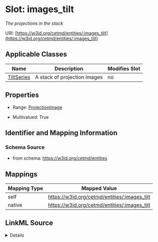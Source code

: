

# Slot: images_tilt


_The projections in the stack_





URI: [https://w3id.org/cetmd/entities/:images_tilt](https://w3id.org/cetmd/entities/:images_tilt)



<!-- no inheritance hierarchy -->





## Applicable Classes

| Name | Description | Modifies Slot |
| --- | --- | --- |
| [TiltSeries](TiltSeries.md) | A stack of projection images |  no  |







## Properties

* Range: [ProjectionImage](ProjectionImage.md)

* Multivalued: True





## Identifier and Mapping Information







### Schema Source


* from schema: https://w3id.org/cetmd/entities




## Mappings

| Mapping Type | Mapped Value |
| ---  | ---  |
| self | https://w3id.org/cetmd/entities/:images_tilt |
| native | https://w3id.org/cetmd/entities/:images_tilt |




## LinkML Source

<details>
```yaml
name: images_tilt
description: The projections in the stack
from_schema: https://w3id.org/cetmd/entities
rank: 1000
alias: images_tilt
domain_of:
- TiltSeries
range: ProjectionImage
multivalued: true

```
</details>